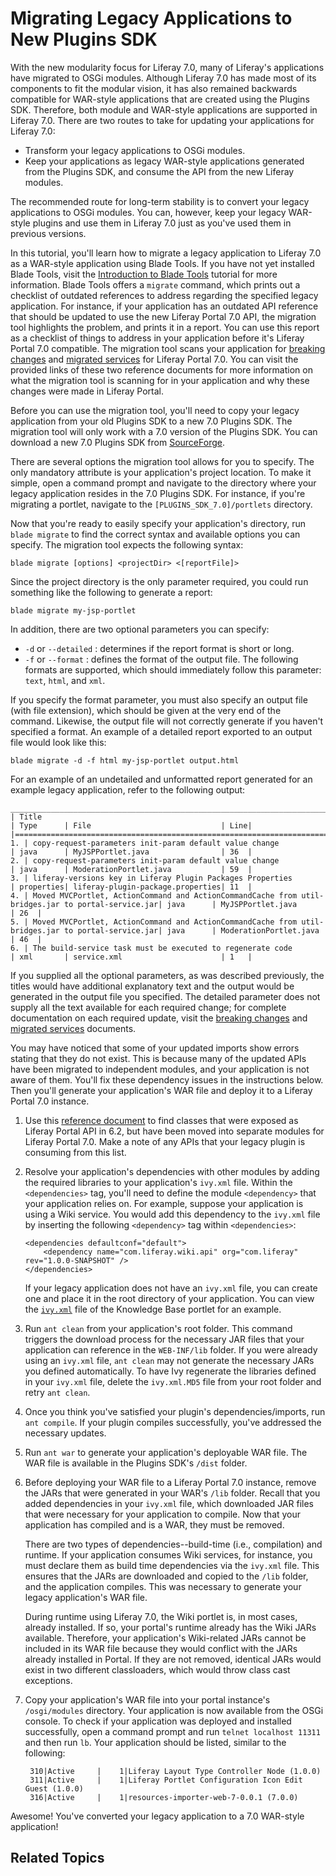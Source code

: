# Migrating Legacy Applications to New Plugins SDK

With the new modularity focus for Liferay 7.0, many of Liferay's applications
have migrated to OSGi modules. Although Liferay 7.0 has made most of its
components to fit the modular vision, it has also remained backwards compatible
for WAR-style applications that are created using the Plugins SDK. Therefore,
both module and WAR-style applications are supported in Liferay 7.0. There are
two routes to take for updating your applications for Liferay 7.0:

- Transform your legacy applications to OSGi modules.
- Keep your applications as legacy WAR-style applications generated from the
  Plugins SDK, and consume the API from the new Liferay modules.

<!-- To transform your legacy applications to OSGi modules, you can follow the
[tutorial link]() tutorial. This is the recommended way for long-term stability.


Use the text above, when we have a tutorial that shows how to convert legacy
apps to OSGi modules. This will be covered in LRDOCS-1859 -Cody -->

The recommended route for long-term stability is to convert your legacy
applications to OSGi modules. You can, however, keep your legacy WAR-style
plugins and use them in Liferay 7.0 just as you've used them in previous
versions.

In this tutorial, you'll learn how to migrate a legacy application to Liferay
7.0 as a WAR-style application using Blade Tools. If you have not yet installed
Blade Tools, visit the
[Introduction to Blade Tools](/develop/tutorials/-/knowledge_base/7-0/introduction-to-blade-tools)
tutorial for more information. Blade Tools offers a `migrate` command, which
prints out a checklist of outdated references to address regarding the specified
legacy application. For instance, if your application has an outdated API
reference that should be updated to use the new Liferay Portal 7.0 API, the
migration tool highlights the problem, and prints it in a report. You can use
this report as a checklist of things to address in your application before it's
Liferay Portal 7.0 compatible. The migration tool scans your application for
[breaking changes](/develop/reference/-/knowledge_base/7-0/what-are-the-breaking-changes-for-liferay-7-0)
and
[migrated services](/develop/reference/-/knowledge_base/7-0/calling-migrated-services-from-legacy-plugins)
for Liferay Portal 7.0.
You can visit the provided links of these two reference documents for more
information on what the migration tool is scanning for in your application and
why these changes were made in Liferay Portal.

Before you can use the migration tool, you'll need to copy your legacy
application from your old Plugins SDK to a new 7.0 Plugins SDK. The migration
tool will only work with a 7.0 version of the Plugins SDK. You can download a
new 7.0 Plugins SDK from
[SourceForge](http://sourceforge.net/projects/lportal/files/Liferay%20Portal/).

There are several options the migration tool allows for you to specify. The only
mandatory attribute is your application's project location. To make it simple,
open a command prompt and navigate to the directory where your legacy
application resides in the 7.0 Plugins SDK. For instance, if you're migrating a
portlet, navigate to the `[PLUGINS_SDK_7.0]/portlets` directory.

Now that you're ready to easily specify your application's directory, run `blade
migrate` to find the correct syntax and available options you can specify. The
migration tool expects the following syntax:

    blade migrate [options] <projectDir> <[reportFile]>

Since the project directory is the only parameter required, you could run
something like the following to generate a report:

    blade migrate my-jsp-portlet

In addition, there are two optional parameters you can specify:

- `-d` or `--detailed` :  determines if the report format is short or long.
- `-f` or `--format` : defines the format of the output file. The following
formats are supported, which should immediately follow this parameter: `text`,
`html`, and `xml`.

If you specify the format parameter, you must also specify an output file (with
file extension), which should be given at the very end of the command. Likewise,
the output file will not correctly generate if you haven't specified a format.
An example of a detailed report exported to an output file would look like this:

    blade migrate -d -f html my-jsp-portlet output.html

For an example of an undetailed and unformatted report generated for an example
legacy application, refer to the following output:

    _____________________________________________________________________________________________________________________________________________________________
    | Title                                                                                                | Type      | File                             | Line|
    |===========================================================================================================================================================|
    1. | copy-request-parameters init-param default value change                                           | java      | MyJSPPortlet.java                | 36  |
    2. | copy-request-parameters init-param default value change                                           | java      | ModerationPortlet.java           | 59  |
    3. | liferay-versions key in Liferay Plugin Packages Properties                                        | properties| liferay-plugin-package.properties| 11  |
    4. | Moved MVCPortlet, ActionCommand and ActionCommandCache from util-bridges.jar to portal-service.jar| java      | MyJSPPortlet.java                | 26  |
    5. | Moved MVCPortlet, ActionCommand and ActionCommandCache from util-bridges.jar to portal-service.jar| java      | ModerationPortlet.java           | 46  |
    6. | The build-service task must be executed to regenerate code                                        | xml       | service.xml                      | 1   |

If you supplied all the optional parameters, as was described previously, the
titles would have additional explanatory text and the output would be generated
in the output file you specified. The detailed parameter does not supply all the
text available for each required change; for complete documentation on each
required update, visit the
[breaking changes](/develop/reference/-/knowledge_base/7-0/what-are-the-breaking-changes-for-liferay-7-0)
and
[migrated services](/develop/reference/-/knowledge_base/7-0/calling-migrated-services-from-legacy-plugins)
documents.

You may have noticed that some of your updated imports show errors stating that
they do not exist. This is because many of the updated APIs have been migrated
to independent modules, and your application is not aware of them. You'll fix
these dependency issues in the instructions below. Then you'll generate your
application's WAR file and deploy it to a Liferay Portal 7.0 instance.

1.  Use this [reference document](/develop/reference/-/knowledge_base/7-0/calling-migrated-services-from-legacy-plugins)
    to find classes that were exposed as Liferay Portal API in 6.2, but have
    been moved into separate modules for Liferay Portal 7.0. Make a note of any
    APIs that your legacy plugin is consuming from this list.

2.  Resolve your application's dependencies with other modules by adding the
    required libraries to your application's `ivy.xml` file. Within the
    `<dependencies>` tag, you'll need to define the module `<dependency>` that
    your application relies on. For example, suppose your application is using a
    Wiki service. You would add this dependency to the `ivy.xml` file by
    inserting the following `<dependency>` tag within `<dependencies>`:

        <dependencies defaultconf="default">
            <dependency name="com.liferay.wiki.api" org="com.liferay" rev="1.0.0-SNAPSHOT" />
        </dependencies>

    If your legacy application does not have an `ivy.xml` file, you can create
    one and place it in the root directory of your application. You can view the
    [`ivy.xml`](https://github.com/liferay/liferay-plugins/blob/master/portlets/knowledge-base-portlet/ivy.xml)
    file of the Knowledge Base portlet for an example.

3.  Run `ant clean` from your application's root folder. This command triggers
    the download process for the necessary JAR files that your application can
    reference in the `WEB-INF/lib` folder. If you were already using an
    `ivy.xml` file, `ant clean` may not generate the necessary JARs you defined
    automatically. To have Ivy regenerate the libraries defined in your
    `ivy.xml` file, delete the `ivy.xml.MD5` file from your root folder and
    retry `ant clean`.

4.  Once you think you've satisfied your plugin's dependencies/imports, run `ant
    compile`. If your plugin compiles successfully, you've addressed the
    necessary updates.

5.  Run `ant war` to generate your application's deployable WAR file. The WAR
    file is available in the Plugins SDK's `/dist` folder.

6.  Before deploying your WAR file to a Liferay Portal 7.0 instance, remove the
    JARs that were generated in your WAR's `/lib` folder. Recall that you added
    dependencies in your `ivy.xml` file, which downloaded JAR files that were
    necessary for your application to compile. Now that your application has
    compiled and is a WAR, they must be removed.

    There are two types of dependencies--build-time (i.e., compilation) and
    runtime. If your application consumes Wiki services, for instance, you must
    declare them as build time dependencies via the `ivy.xml` file. This ensures
    that the JARs are downloaded and copied to the `/lib` folder, and the
    application compiles. This was necessary to generate your legacy
    application's WAR file.

    During runtime using Liferay 7.0, the Wiki portlet is, in most cases,
    already installed. If so, your portal's runtime already has the Wiki JARs
    available. Therefore, your application's Wiki-related JARs cannot be
    included in its WAR file because they would conflict with the JARs already
    installed in Portal. If they are not removed, identical JARs would exist in
    two different classloaders, which would throw class cast exceptions.

7. Copy your application's WAR file into your portal instance's
    `/osgi/modules` directory. Your application is now available from the OSGi
    console. To check if your application was deployed and installed
    successfully, open a command prompt and run `telnet localhost 11311` and
    then run `lb`. Your application should be listed, similar to the following:

        310|Active     |    1|Liferay Layout Type Controller Node (1.0.0)
        311|Active     |    1|Liferay Portlet Configuration Icon Edit Guest (1.0.0)
        316|Active     |    1|resources-importer-web-7-0.0.1 (7.0.0)

<!--

For new modules, it's enough to copy them to the deploy folder, since they are
automatically recognized as OSGi modules. At the current time, the legacy way of
deploying WARs is handled by the old plugin deployment mechanism, which causes
the plugin not to work (i.e. services were not properly resolved). The only way
for the legacy WAR to work is to copy the WAR into the `/osgi/modules` folder.
Check and see if/when deploy folder will support 7.0 WARs. -Cody -->

Awesome! You've converted your legacy application to a 7.0 WAR-style
application!

## Related Topics
